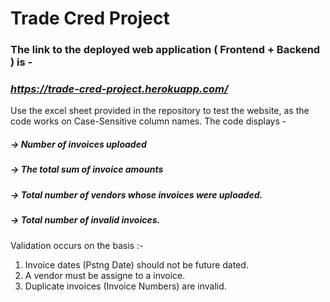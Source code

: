 # Trade Cred Project
### The link to the deployed web application ( **Frontend + Backend** ) is -
### ***https://trade-cred-project.herokuapp.com/***

Use the excel sheet provided in the repository to test the website, as the code works on Case-Sensitive column names.
The code displays -
##### -> Number of invoices uploaded
##### -> The total sum of invoice amounts
##### -> Total number of vendors whose invoices were uploaded.
##### -> Total number of invalid invoices.

Validation occurs on the basis :-
  1) Invoice dates (Pstng Date) should not be future dated.
  2) A vendor must be assigne to a invoice.
  3) Duplicate invoices (Invoice Numbers) are invalid.
